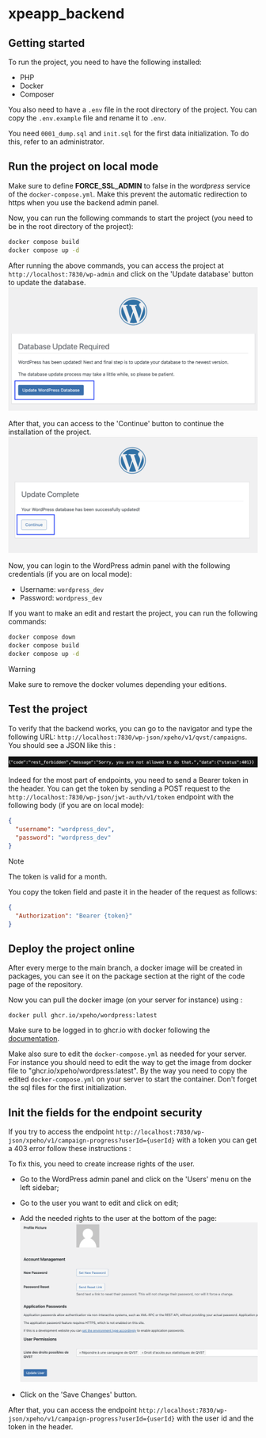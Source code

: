 # xpeapp_backend

## Getting started

To run the project, you need to have the following installed:

- PHP
- Docker
- Composer

You also need to have a `.env` file in the root directory of the project. You can copy the `.env.example` file and rename it to `.env`.

You need `0001_dump.sql` and `init.sql` for the first data initialization. To do this, refer to an administrator.

## Run the project on local mode

Make sure to define **FORCE_SSL_ADMIN** to false in the _wordpress_ service of the `docker-compose.yml`. Make this prevent the automatic redirection to https when you use the backend admin panel.

Now, you can run the following commands to start the project (you need to be in the root directory of the project):

```bash
docker compose build
docker compose up -d
```

After running the above commands, you can access the project at `http://localhost:7830/wp-admin` and click on the 'Update database' button to update the database.
![Update database](docs/update_wordpress_database_button.png)

After that, you can access to the 'Continue' button to continue the installation of the project.
![Continue installation](docs/update_wordpress_complete_button.png)

Now, you can login to the WordPress admin panel with the following credentials (if you are on local mode):

- Username: `wordpress_dev`
- Password: `wordpress_dev`

If you want to make an edit and restart the project, you can run the following commands:

```bash
docker compose down
docker compose build
docker compose up -d
```

> [!WARNING]  
> Make sure to remove the docker volumes depending your editions.

## Test the project

To verify that the backend works, you can go to the navigator and type the following URL: `http://localhost:7830/wp-json/xpeho/v1/qvst/campaigns`. You should see a JSON like this :

![error 401](docs/test_401.png)

Indeed for the most part of endpoints, you need to send a Bearer token in the header. You can get the token by sending a POST request to the `http://localhost:7830/wp-json/jwt-auth/v1/token` endpoint with the following body (if you are on local mode):

```json
{
  "username": "wordpress_dev",
  "password": "wordpress_dev"
}
```

> [!NOTE]
> The token is valid for a month.

You copy the token field and paste it in the header of the request as follows:

```json
{
  "Authorization": "Bearer {token}"
}
```

## Deploy the project online

After every merge to the main branch, a docker image will be created in packages, you can see it on the package section at the right of the code page of the repository.

Now you can pull the docker image (on your server for instance) using :

```shell
docker pull ghcr.io/xpeho/wordpress:latest
```

Make sure to be logged in to ghcr.io with docker following the [documentation](https://docs.github.com/en/packages/working-with-a-github-packages-registry/working-with-the-container-registry#authenticating-with-a-personal-access-token-classic).

Make also sure to edit the `docker-compose.yml` as needed for your server. For instance you should need to edit the way to get the image from docker file to "ghcr.io/xpeho/wordpress:latest". By the way you need to copy the edited `docker-compose.yml` on your server to start the container. Don't forget the sql files for the first initialization.

## Init the fields for the endpoint security

If you try to access the endpoint `http://localhost:7830/wp-json/xpeho/v1/campaign-progress?userId={userId}` with a token you can get a 403 error follow these instructions :

To fix this, you need to create increase rights of the user.

- Go to the WordPress admin panel and click on the 'Users' menu on the left sidebar;

- Go to the user you want to edit and click on edit;

- Add the needed rights to the user at the bottom of the page:
  ![User field](docs/user_field.png)

- Click on the 'Save Changes' button.

After that, you can access the endpoint `http://localhost:7830/wp-json/xpeho/v1/campaign-progress?userId={userId}` with the user id and the token in the header.
